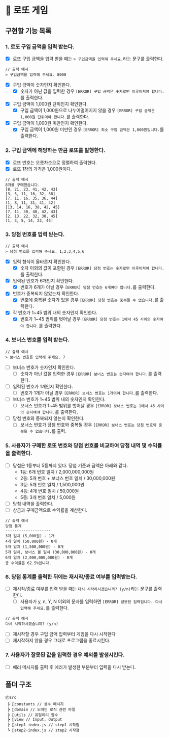 # 🎰 로또 게임

## 구현할 기능 목록

### 1. 로또 구입 금액을 입력 받는다.

- [x] 로또 구입 금액을 입력 받을 때는 `> 구입금액을 입력해 주세요.`라는 문구를 출력한다.

```
// 출력 예시
> 구입금액을 입력해 주세요. 8000
```

- [x] 구입 금액이 숫자인지 확인한다.
  - [x] 숫자가 아닌 값을 입력한 경우 `[ERROR] 구입 금액은 숫자로만 이루어져야 합니다.`를 출력한다.
- [x] 구입 금액이 1,000원 단위인지 확인한다.
  - [x] 구입 금액이 1,000원으로 나누어떨어지지 않을 경우 `[ERROR] 구입 금액은 1,000원 단위여야 합니다.`를 출력한다.
- [x] 구입 금액이 1,000원 미만인지 확인한다.
  - [x] 구입 금액이 1,000원 미만인 경우 `[ERROR] 최소 구입 금액은 1,000원입니다.`를 출력한다.

### 2. 구입 금액에 해당하는 만큼 로또를 발행한다.

- [x] 로또 번호는 오름차순으로 정렬하여 출력한다.
- [x] 로또 1장의 가격은 1,000원이다.

```
// 출력 예시
8개를 구매했습니다.
[8, 21, 23, 41, 42, 43]
[3, 5, 11, 16, 32, 38]
[7, 11, 16, 35, 36, 44]
[1, 8, 11, 31, 41, 42]
[13, 14, 16, 38, 42, 45]
[7, 11, 30, 40, 42, 43]
[2, 13, 22, 32, 38, 45]
[1, 3, 5, 14, 22, 45]
```

### 3. 당첨 번호를 입력 받는다.

```
// 출력 예시
> 당첨 번호를 입력해 주세요. 1,2,3,4,5,6
```

- [x] 입력 형식이 올바른지 확인한다.
  - [x] 숫자 이외의 값이 포함된 경우 `[ERROR] 당첨 번호는 숫자로만 이루어져야 합니다.`를 출력한다.
- [x] 입력된 번호가 6개인지 확인한다.
  - [x] 번호가 6개가 아닐 경우 `[ERROR] 당첨 번호는 6개여야 합니다.`를 출력한다.
- [x] 번호가 중복되지 않았는지 확인한다.
  - [x] 번호에 중복된 숫자가 있을 경우 `[ERROR] 당첨 번호는 중복될 수 없습니다.`를 출력한다.
- [x] 각 번호가 1~45 범위 내의 숫자인지 확인한다.
  - [x] 번호가 1~45 범위를 벗어날 경우 `[ERROR] 당첨 번호는 1에서 45 사이의 숫자여야 합니다.`를 출력한다.

### 4. 보너스 번호를 입력 받는다.

```
// 출력 예시
> 보너스 번호를 입력해 주세요. 7
```

- [ ] 보너스 번호가 숫자인지 확인한다.
  - [ ] 숫자가 아닌 값을 입력한 경우 `[ERROR] 보너스 번호는 숫자여야 합니다.`를 출력한다.
- [ ] 입력된 번호가 1개인지 확인한다.
  - [ ] 번호가 1개가 아닐 경우 `[ERROR] 보너스 번호는 1개여야 합니다.`를 출력한다.
- [ ] 보너스 번호가 1~45 범위 내의 숫자인지 확인한다.
  - [ ] 보너스 번호가 1~45 범위를 벗어날 경우 `[ERROR] 보너스 번호는 1에서 45 사이의 숫자여야 합니다.`를 출력한다.
- [ ] 당첨 번호와 중복되지 않는지 확인한다.
  - [ ] 보너스 번호가 당첨 번호와 중복될 경우 `[ERROR] 보너스 번호는 당첨 번호와 중복될 수 없습니다.`를 출력.

### 5. 사용자가 구매한 로또 번호와 당첨 번호를 비교하여 당첨 내역 및 수익률을 출력한다.

- [ ] 당첨은 1등부터 5등까지 있다. 당첨 기준과 금액은 아래와 같다.
  - 1등: 6개 번호 일치 / 2,000,000,000원
  - 2등: 5개 번호 + 보너스 번호 일치 / 30,000,000원
  - 3등: 5개 번호 일치 / 1,500,000원
  - 4등: 4개 번호 일치 / 50,000원
  - 5등: 3개 번호 일치 / 5,000원
- [ ] 당첨 내역을 출력한다.
- [ ] 상금과 구매금액으로 수익률을 계산한다.

```
// 출력 예시
당첨 통계
--------------------
3개 일치 (5,000원) - 1개
4개 일치 (50,000원) - 0개
5개 일치 (1,500,000원) - 0개
5개 일치, 보너스 볼 일치 (30,000,000원) - 0개
6개 일치 (2,000,000,000원) - 0개
총 수익률은 62.5%입니다.
```

### 6. 당첨 통계를 출력한 뒤에는 재시작/종료 여부를 입력받는다.

- [ ] 재시작/종료 여부를 입력 받을 때는 `다시 시작하시겠습니까? (y/n)`라는 문구를 출력한다.
  - [ ] 사용자가 y, n, Y, N 이외의 문자를 입력하면 `[ERROR] 잘못된 입력입니다. 다시 입력해 주세요.`를 출력한다.

```
// 출력 예시
다시 시작하시겠습니까? (y/n)
```

- [ ] 재시작할 경우 구입 금액 입력부터 게임을 다시 시작한다
- [ ] 재시작하지 않을 경우 그대로 프로그램을 종료시킨다.

### 7. 사용자가 잘못된 값을 입력한 경우 예외를 발생시킨다.

- [ ] 에러 메시지를 출력 후 에러가 발생한 부분부터 입력을 다시 받는다.

## 폴더 구조

```
📦src
 ┣ 📂constants // 상수 메시지
 ┣ 📂domain // 도메인 로직 관련 파일
 ┣ 📂utils // 유틸리티 함수
 ┣ 📂view // Input, Output
 ┣ 📜step1-index.js // step1 시작점
 ┗ 📜step2-index.js // step2 시작점
```
